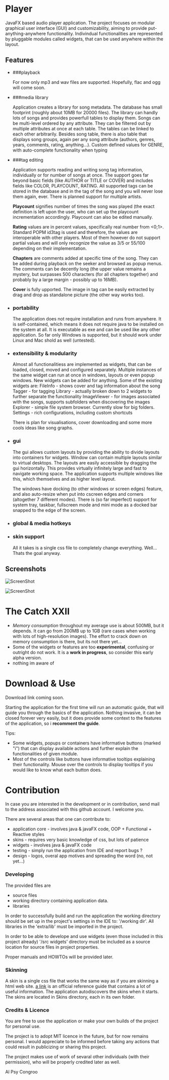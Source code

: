 # Player

JavaFX based audio player application.
The project focuses on modular graphical user interface (GUI) and customizability, aiming to provide put-anything-anywhere functionality. Indivindual functionalities are represented by pluggable modules called widgets, that can be used anywhere within the layout.

## Features

- ###playback

  For now only mp3 and wav files are supported. Hopefully, flac and ogg will come soon.
  
- ###media library 
  
  Application creates a library for song metadata. The database has small footprint (roughly about 10MB for 20000 files). The library can handly lots of songs and provides powerfull tables to display them. Songs can be multi-level ordered by any attribute. They can be filtered out by multiple attributes at once at each table. The tables can be linked to each other arbitrarily. Besides song table, there is also table that displays song groups, again per any song attribute (authors, genres, years, comments, rating, anything...). Custom defined values for GENRE, with auto-complete functionality when typing

- ###tag editing

  Application supports reading and writing song tag information, individually or for number of songs at once. The support goes far beyond basic fields (like AUTHOR or TITLE or COVER) and includes fields like COLOR, PLAYCOUNT, RATING. All supported tags can be stored in the database and in the tag of the song and you will never lose them again, ever. There is planned support for multiple artists.
  
  **Playcount** signifies number of times the song was played (the exact definition is left upon the user, who can set up the playcount incrementation accordingly. Playcount can also be edited manually.
  
  **Rating** values are in percent values, specifically real number from <0;1>. Standard POPM id3tag is used and therefore, the values are interoperable with other players. Most of them however do not support partial values and will only recognize the value as 3/5 or 55/100 depending on their implementation.
  
  **Chapters** are comments added at specific time of the song. They can be added during playback on the seeker and browsed as popup menus. The comments can be decently long (the upper value remains a mystery, but surpasses 500 characters (for all chapters together) and probably by a large margin - possibly up to 16MB).
  
  **Cover** is fully upported. The image in tag can be easily extracted by drag and drop as standalone picture (the other way works too).

- ### portability 

  The application does not require installation and runs from anywhere. It is self-contained, which means it does not require java to be installed on the system at all. It is executable as exe and can be used like any other application. So far only Windows is supported, but it should work under Linux and Mac shold as well (untested).
  
- ### extensibility & modularity

  Almost all functionalitiess are implemented as widgets, that can be loaded, closed, moved and configured separately. Multiple instances of the same widget can run at once in windows, layouts or even popup windows. New widgets can be added for anything. Some of the existing widgets are:
  FileInfo - shows cover and tag information about the song
  Tagger - for tagging
  Library - actually broken down to 2 widgets to further separate the functionality
  ImageViewer - for images associated with the songs, supports subfolders when discovering the images
  Explorer - simple file system browser. Currently slow for big folders.
  Settings - rich configurations, including custom shortcuts
  
  There is plan for visualisations, cover downloading and some more cools ideas like song graphs.
  
- ### gui

  The gui allows custom layouts by providing the ability to divide layouts into containers for widgets. Window can contain multiple layouts similar to virtual desktops. The layouts are easily accessible by dragging the gui horizontally. This provides virtually infinitely large and fast to navigate working space. The application supports multiple windows like this, which themselves and as higher level layout.
  
  The windows have docking (to other windows or screen edges) feature, and also auto-resize when put into cscreen edges and corners (altogether 7 different modes). There is (so far imperfect) support for system tray, taskbar, fullscreen mode and mini mode as a docked bar snapped to the edge of the screen.
  
- ### global & media hotkeys
- ### skin support

  All it takes is a single css file to completely change everything. Well... Thats the goal anyway. 

## Screenshots

![ScreenShot](/extra/screenshot1.png)

![ScreenShot](/extra/screenshot3.png)

# The Catch XXII

- *Memory consumption* throughout my average use is about 500MB, but it depends. It can go from 200MB up to 1GB (rare cases when working with lots of high-resolution images). The effort to crack down on memory consumption is there, but its not there yet...
- Some of the widgets or features are too **experimental**, confusing or outright do not work. It is a **work in progress**, so consider this early alpha version.
- nothing im aware of

# Download & Use

Download link coming soon.

Starting the application for the first time will run an automatic guide, that will guide you through the basics of the application. Nothing invasive, it can be closed forever very easily, but it does provide some context to the features of the application, so i **recomment the guide**.

Tips:
- Some widgets, popups or containers have informative buttons (marked "i") that can display available actions and further explain the functionalities of given module. 
- Most of the controls like buttons have informative tooltips explaining their functionality. Mouse over the controls to display tooltips if you would like to know what each button does.

# Contribution

In case you are interested in the development or in contribution, send mail to the address associated with this github account. I welcome you.

There are several areas that one can contribute to:
- application core - involves java & javaFX code, OOP + Functional + Reactive styles
- skins - requires very basic knowledge of css, but lots of patience
- widgets - involves java & javaFX code
- testing - simply run the application from IDE and report bugs ?
- design - logos, overal app motives and spreading the word (no, not yet...)

### Developing

The provided files are
- source files
- working directory containing application data.
- libraries

In order to successfully build and run the application the working directory should be set up in the project's settings in the IDE to: '/working dir'. All libraries in the 'extra/lib' must be imported in the project.

In order to be able to develope and use widgets (even those included in this project already) '/src widgets' directory must be included as a source location for source files in project properties.

Proper manuals and HOWTOs will be provided later.

### Skinning

A skin is a single css file that works the same way as if you are skinning a html web site. [a link](http://docs.oracle.com/javafx/2/api/javafx/scene/doc-files/cssref.html) is an official reference guide that contains a lot of useful information.
The application autodiscovers the skins when it starts. The skins are located in Skins directory, each in its own folder.

### Credits & Licence

You are free to use the application or make your own builds of the project for personal use.

The project is to adopt MIT licence in the future, but for now remains personal. I would appreciate to be
informed before taking any actions that could result in publicizing or sharing this project.

The project makes use of work of sevaral other individuals (with their permission), who will be properly credited later as well.

Al Psy Congroo

